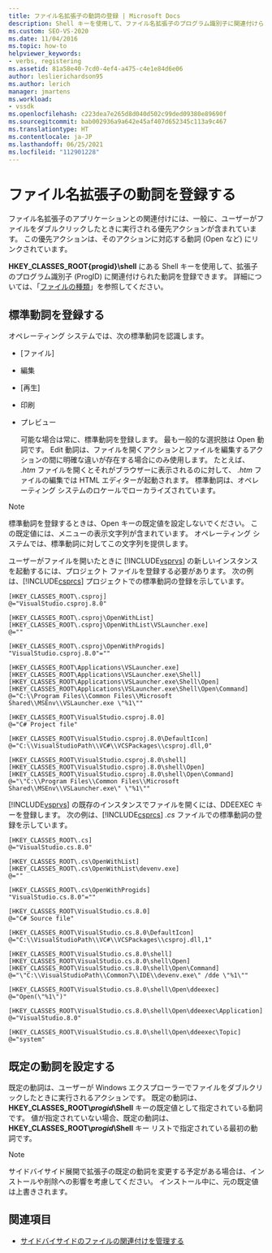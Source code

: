 ```yaml
---
title: ファイル名拡張子の動詞の登録 | Microsoft Docs
description: Shell キーを使用して、ファイル名拡張子のプログラム識別子に関連付けられた動詞を登録する方法について説明します。
ms.custom: SEO-VS-2020
ms.date: 11/04/2016
ms.topic: how-to
helpviewer_keywords:
- verbs, registering
ms.assetid: 81a58e40-7cd0-4ef4-a475-c4e1e84d6e06
author: leslierichardson95
ms.author: lerich
manager: jmartens
ms.workload:
- vssdk
ms.openlocfilehash: c223dea7e265d8d040d502c99ded09380e89690f
ms.sourcegitcommit: bab002936a9a642e45af407d652345c113a9c467
ms.translationtype: HT
ms.contentlocale: ja-JP
ms.lasthandoff: 06/25/2021
ms.locfileid: "112901228"
---
```

# <a name="register-verbs-for-file-name-extensions"></a>ファイル名拡張子の動詞を登録する
ファイル名拡張子のアプリケーションとの関連付けには、一般に、ユーザーがファイルをダブルクリックしたときに実行される優先アクションが含まれています。 この優先アクションは、そのアクションに対応する動詞 (Open など) にリンクされています。

 **HKEY_CLASSES_ROOT\{progid}\shell** にある Shell キーを使用して、拡張子のプログラム識別子 (ProgID) に関連付けられた動詞を登録できます。 詳細については、「[ファイルの種類](/windows/desktop/shell/fa-file-types)」を参照してください。

## <a name="register-standard-verbs"></a>標準動詞を登録する
 オペレーティング システムでは、次の標準動詞を認識します。

- [ファイル]

- 編集

- [再生]

- 印刷

- プレビュー

  可能な場合は常に、標準動詞を登録します。 最も一般的な選択肢は Open 動詞です。 Edit 動詞は、ファイルを開くアクションとファイルを編集するアクションの間に明確な違いが存在する場合にのみ使用します。 たとえば、 *.htm* ファイルを開くとそれがブラウザーに表示されるのに対して、 *.htm* ファイルの編集では HTML エディターが起動されます。 標準動詞は、オペレーティング システムのロケールでローカライズされています。

> [!NOTE]
> 標準動詞を登録するときは、Open キーの既定値を設定しないでください。 この既定値には、メニューの表示文字列が含まれています。 オペレーティング システムでは、標準動詞に対してこの文字列を提供します。

 ユーザーがファイルを開いたときに [!INCLUDE[vsprvs](../code-quality/includes/vsprvs_md.md)] の新しいインスタンスを起動するには、プロジェクト ファイルを登録する必要があります。 次の例は、[!INCLUDE[csprcs](../data-tools/includes/csprcs_md.md)] プロジェクトでの標準動詞の登録を示しています。

```
[HKEY_CLASSES_ROOT\.csproj]
@="VisualStudio.csproj.8.0"

[HKEY_CLASSES_ROOT\.csproj\OpenWithList]
[HKEY_CLASSES_ROOT\.csproj\OpenWithList\VSLauncher.exe]
@=""

[HKEY_CLASSES_ROOT\.csproj\OpenWithProgids]
"VisualStudio.csproj.8.0"=""

[HKEY_CLASSES_ROOT\Applications\VSLauncher.exe]
[HKEY_CLASSES_ROOT\Applications\VSLauncher.exe\Shell]
[HKEY_CLASSES_ROOT\Applications\VSLauncher.exe\Shell\Open]
[HKEY_CLASSES_ROOT\Applications\VSLauncher.exe\Shell\Open\Command]
@="C:\\Program Files\\Common Files\\Microsoft Shared\\MSEnv\\VSLauncher.exe \"%1\""

[HKEY_CLASSES_ROOT\VisualStudio.csproj.8.0]
@="C# Project file"

[HKEY_CLASSES_ROOT\VisualStudio.csproj.8.0\DefaultIcon]
@="C:\\VisualStudioPath\\VC#\\VCSPackages\\csproj.dll,0"

[HKEY_CLASSES_ROOT\VisualStudio.csproj.8.0\shell]
[HKEY_CLASSES_ROOT\VisualStudio.csproj.8.0\shell\Open]
[HKEY_CLASSES_ROOT\VisualStudio.csproj.8.0\shell\Open\Command]
@="\"C:\\Program Files\\Common Files\\Microsoft Shared\\MSEnv\\VSLauncher.exe\" \"%1\""
```

 [!INCLUDE[vsprvs](../code-quality/includes/vsprvs_md.md)] の既存のインスタンスでファイルを開くには、DDEEXEC キーを登録します。 次の例は、[!INCLUDE[csprcs](../data-tools/includes/csprcs_md.md)] *.cs* ファイルでの標準動詞の登録を示しています。

```
[HKEY_CLASSES_ROOT\.cs]
@="VisualStudio.cs.8.0"

[HKEY_CLASSES_ROOT\.cs\OpenWithList]
[HKEY_CLASSES_ROOT\.cs\OpenWithList\devenv.exe]
@=""

[HKEY_CLASSES_ROOT\.cs\OpenWithProgids]
"VisualStudio.cs.8.0"=""

[HKEY_CLASSES_ROOT\VisualStudio.cs.8.0]
@="C# Source file"

[HKEY_CLASSES_ROOT\VisualStudio.cs.8.0\DefaultIcon]
@="C:\\VisualStudioPath\\VC#\\VCSPackages\\csproj.dll,1"

[HKEY_CLASSES_ROOT\VisualStudio.cs.8.0\shell]
[HKEY_CLASSES_ROOT\VisualStudio.cs.8.0\shell\Open]
[HKEY_CLASSES_ROOT\VisualStudio.cs.8.0\shell\Open\Command]
@="\"C:\\VisualStudioPath\\Common7\\IDE\\devenv.exe\" /dde \"%1\""

[HKEY_CLASSES_ROOT\VisualStudio.cs.8.0\shell\Open\ddeexec]
@="Open(\"%1\")"

[HKEY_CLASSES_ROOT\VisualStudio.cs.8.0\shell\Open\ddeexec\Application]
@="VisualStudio.8.0"

[HKEY_CLASSES_ROOT\VisualStudio.cs.8.0\shell\Open\ddeexec\Topic]
@="system"
```

## <a name="set-the-default-verb"></a>既定の動詞を設定する
 既定の動詞は、ユーザーが Windows エクスプローラーでファイルをダブルクリックしたときに実行されるアクションです。 既定の動詞は、**HKEY_CLASSES_ROOT\\*progid*\Shell** キーの既定値として指定されている動詞です。 値が指定されていない場合、既定の動詞は、**HKEY_CLASSES_ROOT\\*progid*\Shell** キー リストで指定されている最初の動詞です。

> [!NOTE]
> サイドバイサイド展開で拡張子の既定の動詞を変更する予定がある場合は、インストールや削除への影響を考慮してください。 インストール中に、元の既定値は上書きされます。

## <a name="see-also"></a>関連項目
- [サイドバイサイドのファイルの関連付けを管理する](../extensibility/managing-side-by-side-file-associations.md)
